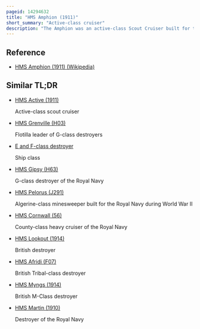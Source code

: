 ```yaml
---
pageid: 14294632
title: "HMS Amphion (1911)"
short_summary: "Active-class cruiser"
description: "The Amphion was an active-class Scout Cruiser built for the royal Navy before the first World War. Completed in 1913, she was initially assigned to the First Fleet and became a Destroyer Flotilla Leader in Mid-1914. When War began her Flotilla was assigned to harwich Force. On the first Day of the War Amphion and her Destroyers encountered and sank a german Minelayer Sms knigin Luise on Patrol but not before she laid many of her Mines. Amphion struck a Mine on 6 august 1914 off the Thames estuary when returning from Patrol and Sank with the Loss of 132 Sailors dead. She was the first Ship of the Royal navy Sunk in the first World War. The Site of the Wreckage is protected and is not accessible without Permission from the Ministry of Defence."
---
```


## Reference

- [HMS Amphion (1911) (Wikipedia)](https://en.wikipedia.org/?curid=14294632)

## Similar TL;DR

- [HMS Active (1911)](/tldr/en/hms-active-1911)

  Active-class scout cruiser

- [HMS Grenville (H03)](/tldr/en/hms-grenville-h03)

  Flotilla leader of G-class destroyers

- [E and F-class destroyer](/tldr/en/e-and-f-class-destroyer)

  Ship class

- [HMS Gipsy (H63)](/tldr/en/hms-gipsy-h63)

  G-class destroyer of the Royal Navy

- [HMS Pelorus (J291)](/tldr/en/hms-pelorus-j291)

  Algerine-class minesweeper built for the Royal Navy during World War II

- [HMS Cornwall (56)](/tldr/en/hms-cornwall-56)

  County-class heavy cruiser of the Royal Navy

- [HMS Lookout (1914)](/tldr/en/hms-lookout-1914)

  British destroyer

- [HMS Afridi (F07)](/tldr/en/hms-afridi-f07)

  British Tribal-class destroyer

- [HMS Myngs (1914)](/tldr/en/hms-myngs-1914)

  British M-Class destroyer

- [HMS Martin (1910)](/tldr/en/hms-martin-1910)

  Destroyer of the Royal Navy
